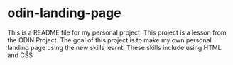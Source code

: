 # odin-landing-page
This is a README file for my personal project. This project is a lesson from the ODIN Project.
The goal of this project is to make my own personal landing page using the new skills learnt.
These skills include using HTML and CSS 
